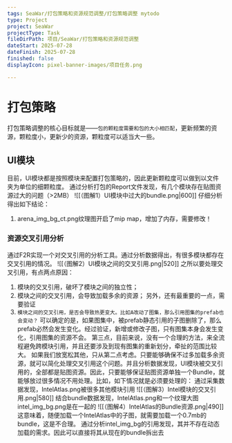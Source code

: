 ```yaml
---
tags: SeaWar/打包策略和资源规范调整/打包策略调整 mytodo
type: Project
project: SeaWar
projectType: Task
fileDirPath: 项目/SeaWar/打包策略和资源规范调整
dateStart: 2025-07-28
dateFinish: 2025-07-28
finished: false
displayIcon: pixel-banner-images/项目任务.png

---
```

# 打包策略
打包策略调整的核心目标就是——`包的颗粒度需要和包的大小相匹配`，更新频繁的资源，颗粒度小，更新少的资源，颗粒度可以适当大一些。
## UI模块
目前，UI模块都是按照模块来配置打包策略的，因此更新颗粒度可以做到以文件夹为单位的细颗粒度。
通过分析打包的Report文件发现，有几个模块存在贴图资源过大的问题（>2MB）
![[（图解1）UI模块中过大的bundle.png|600]]
仔细分析得出如下结论：
1. arena_img_bg_ct.png纹理图开启了mip map，增加了内存，需要修改！
### 资源交叉引用分析
通过F2R实现一个对交叉引用的分析工具。通过分析数据得出，有很多模块都存在交叉引用的情况。
![[（图解2）UI模块之间的交叉引用.png|520]]
之所以要处理交叉引用，有点两点原因：
1. 模块的交叉引用，破坏了模块之间的独立性；
2. 模块之间的交叉引用，会导致加载多余的资源；
另外，还有最重要的一点，需要验证
3. `模块之间的交叉引用，是否会导致热更变大。比如A改动了图集，那么引用图集的prefab也会变动？`
	可以确定的是，如果图集中，被prefab静态引用的子图删除了，那么prefab必然会发生变化。经过验证，新增或修改子图，只有图集本身会发生变化，引用图集的资源不会。
第三点，目前来说，没有一个合理的方法，来全流程避免跨模块引用，并且还要涉及到现有图集的重新划分，牵扯的范围比较大。
如果我们放宽松其他，只从第二点考虑。只要能够确保不过多加载多余资源，就可以简化处理交叉引用这个问题。并且分析数据发现，UI模块被交叉引用的，全部都是贴图资源。因此，只要能够保证贴图资源单独一个Bundle，就能够放过很多情况不用处理。比如，如下情况就是必须要处理的：
通过采集数据发现，IntelAtlas.png被很多其他模块引用
![[（图解3）Intel模块的交叉引用.png|580]]
结合bundle数据发现，IntelAtlas.png和一个纹理大图intel_img_bg.png是在一起的
![[（图解4）IntelAtlas的Bundle资源.png|490]]
这意味着，随便加载一个IntelAtlas中的子图，就需要加载一个0.7mb的bundle，这是不合理。
通过分析intel_img_bg的引用发现，其并不存在动态加载的需求。因此可以直接将其从现在的bundle拆出去




